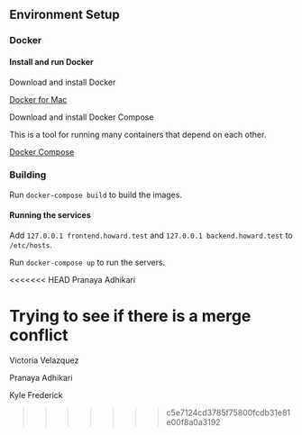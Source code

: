 ## Environment Setup

### Docker

#### Install and run Docker

Download and install Docker

[Docker for Mac](https://docs.docker.com/docker-for-mac/)

Download and install Docker Compose

This is a tool for running many containers that depend on each other.

[Docker Compose](https://github.com/docker/compose/releases)

### Building
Run `docker-compose build` to build the images.

#### Running the services
Add `127.0.0.1 frontend.howard.test` and `127.0.0.1 backend.howard.test` to `/etc/hosts`.

Run `docker-compose up` to run the servers.

<<<<<<< HEAD
Pranaya Adhikari

Trying to see if there is a merge conflict
=======
Victoria Velazquez

Pranaya Adhikari

Kyle Frederick
>>>>>>> c5e7124cd3785f75800fcdb31e81e00f8a0a3192
